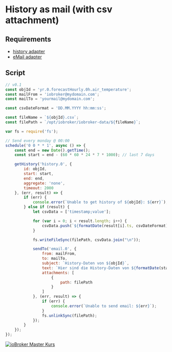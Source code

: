 # History as mail (with csv attachment)

## Requirements

- [history adapter](https://github.com/ioBroker/ioBroker.history)
- [eMail adapter](https://github.com/iobroker-community-adapters/ioBroker.email)

## Script

```javascript
// v0.1
const objId = 'yr.0.forecastHourly.0h.air_temperature';
const mailFrom = 'iobroker@mydomain.com';
const mailTo = 'yourmail@mydomain.com';

const csvDateFormat = 'DD.MM.YYYY hh:mm:ss';

const fileName = `${objId}.csv`;
const filePath = `/opt/iobroker/iobroker-data/${fileName}`;

var fs = require('fs');

// Send every monday @ 00:00
schedule('0 0 * * 1', async () => {
    const end = new Date().getTime();
    const start = end - (60 * 60 * 24 * 7 * 1000); // last 7 days

    getHistory('history.0', {
        id: objId,
        start: start,
        end: end,
        aggregate: 'none',
        timeout: 2000
    }, (err, result) => {
        if (err) {
            console.error(`Unable to get history of ${objId}: ${err}`);
        } else if (result) {
            let csvData = ['timestamp;value'];

            for (var i = 0; i < result.length; i++) {
                csvData.push(`${formatDate(result[i].ts, csvDateFormat)};${result[i].val}`);
            }

            fs.writeFileSync(filePath, csvData.join("\n"));

            sendTo('email.0', {
                from: mailFrom,
                to: mailTo,
                subject: `History-Daten von ${objId}`,
                text: `Hier sind die History-Daten von ${formatDate(start, csvDateFormat)} bis ${formatDate(end, csvDateFormat)}`,
                attachments: [
                    {
                        path: filePath
                    }
                ]
            }, (err, result) => {
                if (err) {
                    console.error(`Unable to send email: ${err}`);
                }
                fs.unlinkSync(filePath);
            });
        }
    });
});
```

[![ioBroker Master Kurs](https://haus-automatisierung.com/images/ads/ioBroker-Kurs.png?2024)](https://haus-automatisierung.com/iobroker-kurs/?refid=iobroker-scripts)
